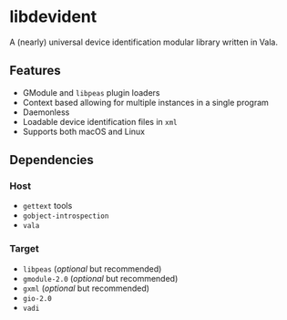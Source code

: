 # libdevident

A (nearly) universal device identification modular library written in Vala.

## Features

- GModule and `libpeas` plugin loaders
- Context based allowing for multiple instances in a single program
- Daemonless
- Loadable device identification files in `xml`
- Supports both macOS and Linux

## Dependencies

### Host

- `gettext` tools
- `gobject-introspection`
- `vala`

### Target

- `libpeas` (*optional* but recommended)
- `gmodule-2.0` (*optional* but recommended)
- `gxml` (*optional* but recommended)
- `gio-2.0`
- `vadi`
